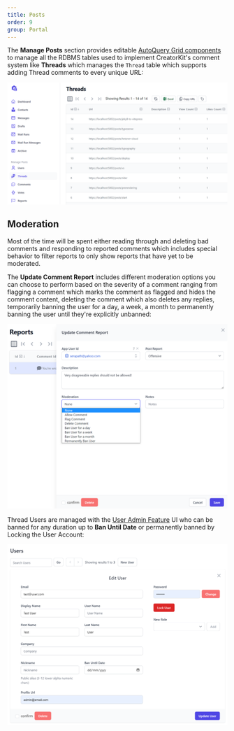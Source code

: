 ```yaml
---
title: Posts
order: 9
group: Portal
---
```


The **Manage Posts** section provides editable [AutoQuery Grid components](https://docs.servicestack.net/vue//autoquerygrid) 
to manage all the RDBMS tables used to implement CreatorKit's comment system like **Threads** which manages the `Thread` 
table which supports adding Thread comments to every unique URL:

![](/img/pages/creatorkit/portal-threads.png)

## Moderation

Most of the time will be spent either reading through and deleting bad comments and responding to reported comments 
which includes special behavior to filter reports to only show reports that have yet to be moderated.

The **Update Comment Report** includes different moderation options you can choose to perform based on the severity of
a comment ranging from flagging a comment which marks the comment as flagged and hides the comment content, deleting
the comment which also deletes any replies, temporarily banning the user for a day, a week, a month to permanently
banning the user until they're explicitly unbanned:

![](/img/pages/creatorkit/portal-report.png)

Thread Users are managed with the [User Admin Feature](https://docs.servicestack.net/admin-ui-users) UI who can be
banned for any duration up to **Ban Until Date** or permanently banned by Locking the User Account:

![](/img/pages/creatorkit/admin-users.png)
